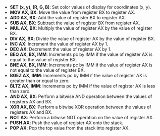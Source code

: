 - **SET (x, y), (R, G, B)**: Set color values of display for coordinates (x, y).
- **MOV AX, BX**: Move the value from register BX to register AX.
- **ADD AX, BX**: Add the value of register BX to register AX.
- **SUB AX, BX**: Subtract the value of register BX from register AX.
- **MUL AX, BX**: Multiply the value of register AX by the value of register BX.
- **DIV AX, BX**: Divide the value of register AX by the value of register BX.
- **INC AX**: Increment the value of register AX by 1.
- **DEC AX**: Decrement the value of register AX by 1.
- **BEQ AX, BX, IMM**: Increments pc by IMM if the value of register AX is equal to the value of register BX.
- **BNE AX, BX, IMM**: Increments pc by IMM if the value of register AX is not equal to the value of register BX.
- **BGEZ AX, IMM**: Increments pc by IMM if the value of register AX is greater than or equal to zero.
- **BLTZ AX, IMM**: Increments pc by IMM if the value of register AX is less than zero.
- **AND AX, BX**: Perform a bitwise AND operation between the values of registers AX and BX.
- **XOR AX, BX**: Perform a bitwise XOR operation between the values of registers AX and BX.
- **NOT AX**: Perform a bitwise NOT operation on the value of register AX.
- **PUSH AX**: Push the value of register AX onto the stack.
- **POP AX**: Pop the top value from the stack into register AX.
